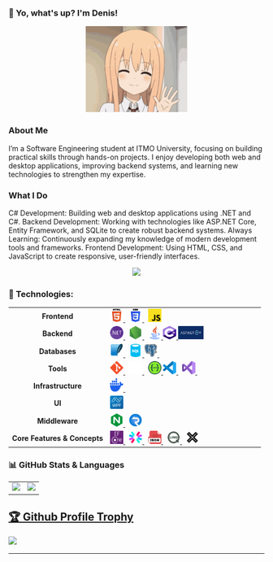 ### 👋 Yo, what's up? I'm Denis!

<p align="center">
  <img src="Icons/hi-hello.gif" alt="Animated Avatar" width="200"/>
</p>

### About Me
I’m a Software Engineering student at ITMO University, focusing on building practical skills through hands-on projects.
I enjoy developing both web and desktop applications, improving backend systems, and learning new technologies to strengthen my expertise.

### What I Do
C# Development: Building web and desktop applications using .NET and C#.
Backend Development: Working with technologies like ASP.NET Core, Entity Framework, and SQLite to create robust backend systems.
Always Learning: Continuously expanding my knowledge of modern development tools and frameworks.
Frontend Development: Using HTML, CSS, and JavaScript to create responsive, user-friendly interfaces.

<p align="center">
  <a href="https://t.me/sDenissss"><img src="https://img.shields.io/badge/Telegram-2CA5E0?logo=telegram&logoColor=white" /></a>
</p>

### 🚀 Technologies:

<table>
  <tr>
    <td align=center><b>Frontend</b></td>
    <td style="width:290px">
      <a href="https://developer.mozilla.org/en-US/docs/Web/HTML" target="_blank" rel="noreferrer">
        <img src="Icons/html5.svg" alt="HTML5" width="26" height="26" />
      </a>&nbsp;
      <a href="https://developer.mozilla.org/en-US/docs/Web/CSS" target="_blank" rel="noreferrer">
        <img src="Icons/css3.svg" alt="CSS3" width="26" height="26" />
      </a>&nbsp;
      <a href="https://developer.mozilla.org/en-US/docs/Web/JavaScript" target="_blank" rel="noreferrer">
        <img src="Icons/js.svg" alt="JavaScript" width="26" height="26" />
      </a>
    </td>
  </tr>
  <tr>
    <td align=center><b>Backend</b></td>
    <td>
      <a href="https://dotnet.microsoft.com/" target="_blank" rel="noreferrer">
        <img src="Icons/dotnet.svg" alt=".NET" width="26" height="26" />
      </a>&nbsp;
      <a href="https://nodejs.org/" target="_blank" rel="noreferrer">
        <img src="Icons/nodejs.svg" alt="Node.js" width="26" height="26" />
      </a>&nbsp;
      <a href="https://www.java.com/" target="_blank" rel="noreferrer">
        <img src="Icons/java.svg" alt="Java" width="26" height="26" />
      </a>
      <a href="https://learn.microsoft.com/ru-ru/dotnet/csharp/" target="_blank" rel="noreferrer">
        <img src="Icons/csharp.svg" alt="C#" width="26" height="26" />
      </a>
      <a href="https://dotnet.microsoft.com/en-us/apps/aspnet" target="_blank" rel="noreferrer">
        <img src="Icons/aspnetcore.png" alt="Asp .NET Core" width="50" height="26" />
      </a>
    </td>
  </tr>
  <tr>
    <td align=center><b>Databases</b></td>
    <td>
      <a href="https://www.sqlite.org/" target="_blank" rel="noreferrer">
        <img src="Icons/sqlite.svg" alt="SQLite" width="26" height="26" />
      </a>&nbsp;
      <a href="https://www.sql.org/" target="_blank" rel="noreferrer">
        <img src="Icons/sql.svg" alt="SQL" width="26" height="26" />
      </a>
      <a href="https://www.postgresql.org/" target="_blank" rel="noreferrer">
        <img src="Icons/postgresql.svg" alt="PostgreSQL" width="26" height="26" />
      </a>&nbsp;
    </td>
  </tr>
  <tr>
    <td align=center><b>Tools</b></td>
    <td>
      <a href="https://git-scm.com/" target="_blank" rel="noreferrer">
        <img src="Icons/git.svg" alt="Git" width="26" height="26" />
      </a>&nbsp;
      <a href="https://github.com/" target="_blank" rel="noreferrer">
        <img src="Icons/github-light.svg" alt="GitHub" width="26" height="26" />
      </a>&nbsp;
      <a href="https://swagger.io/" target="_blank" rel="noreferrer">
        <img src="Icons/swagger.svg" alt="Swagger" width="26" height="26" />
      </a>
      <a href="https://code.visualstudio.com/" target="_blank" rel="noreferrer">
        <img src="Icons/vscode.svg" alt="VS Code" width="26" height="26" />
      </a>&nbsp;
      <a href="https://visualstudio.microsoft.com/" target="_blank" rel="noreferrer">
        <img src="Icons/vs.svg" alt="Visual Studio" width="26" height="26" />
      </a>&nbsp;
    </td>
  </tr>
  <tr>
    <td align=center><b>Infrastructure</b></td>
    <td>
      <a href="https://www.docker.com/" target="_blank" rel="noreferrer">
        <img src="Icons/docker.svg" alt="Docker" width="26" height="26" />
      </a>&nbsp;
    </td>
  </tr>
  <tr>
    <td align=center><b>UI</b></td>
    <td>
      <a href="https://learn.microsoft.com/en-us/dotnet/desktop/wpf/" target="_blank" rel="noreferrer">
        <img src="Icons/wpf.svg" alt="WPF" width="26" height="26" />
      </a>
    </td>
  </tr>
    <tr>
    <td align=center><b>Middleware</b></td>
    <td>
      <a href="https://nginx.org/" target="_blank" rel="noreferrer">
        <img src="Icons/nginx.svg" alt="Nginx" width="26" height="26" />
      </a>&nbsp;
      <a href="https://learn.microsoft.com/en-us/aspnet/core/signalr/introduction" target="_blank" rel="noreferrer">
        <img src="Icons/signalr.svg" alt="SignalR" width="26" height="26" />
      </a>
    </td>
  </tr>
    <tr>
    <td align=center><b>Core Features & Concepts</b></td>
    <td>
      <a href="https://learn.microsoft.com/en-us/ef/core/" target="_blank" rel="noreferrer">
        <img src="Icons/efcore.svg" alt="Entity Framework Core" width="26" height="26" />
      </a>&nbsp;
      <a href="https://jwt.io/" target="_blank" rel="noreferrer">
        <img src="Icons/jwt.svg" alt="JWT" width="26" height="26" />
      </a>&nbsp;
      <a href="https://www.json.org/" target="_blank" rel="noreferrer">
        <img src="Icons/json.svg" alt="JSON" width="26" height="26" />
      </a>&nbsp;
      <a href="https://learn.microsoft.com/en-us/dotnet/csharp/programming-guide/concepts/linq/" target="_blank" rel="noreferrer">
        <img src="Icons/linq.svg" alt="LINQ" width="26" height="26" />
      </a>&nbsp;
      <a href="https://xunit.net/" target="_blank" rel="noreferrer">
        <img src="Icons/xUnit.svg" alt="xUnit" width="26" height="26" />
      </a>
    </td>
  </tr>
</table>


### 📊 GitHub Stats & Languages

<table>
  <tr>
    <td>
      <img src="https://github-readme-stats.vercel.app/api?username=sDenisss&show_icons=true&theme=gotham" />
    </td>
    <td>
      <img src="https://github-readme-stats.vercel.app/api/top-langs/?username=sDenisss&layout=compact&theme=gotham" />
    </td>
  </tr>
</table>




<a href="https://github.com/sDenisss/github-profile-trophy"><h2>🏆 Github Profile Trophy</h2></a>
<a href="https://github.com/sDenisss/github-profile-trophy">
  <img width=800 src="https://github-profile-trophy.vercel.app/?username=sDenisss&theme=matrix"/>
</a>


---
